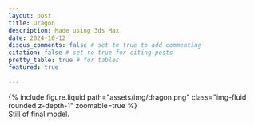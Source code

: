 ```yaml
---
layout: post
title: Dragon
description: Made using 3ds Max.
date: 2024-10-12
disqus_comments: false # set to true to add commenting
citation: false # set to true for citing posts
pretty_table: true # for tables
featured: true

---
```


<div class="row mt-3">
    <div class="col-sm mt-3 mt-md-0">
        {% include figure.liquid path="assets/img/dragon.png" class="img-fluid rounded z-depth-1" zoomable=true %}
        <div class="caption">
        Still of final model.
        </div>
    </div>
</div>
